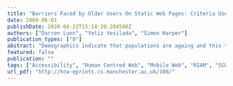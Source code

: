 ```yaml
---
title: "Barriers Faced by Older Users On Static Web Pages: Criteria Used In The Barrier Walkthrough Method"
date: 2009-06-01
publishDate: 2020-04-22T15:14:20.204500Z
authors: ["Darren Lunn", "Yeliz Yesilada", "Simon Harper"]
publication_types: ["0"]
abstract: "Demographics indicate that populations are ageing and this trend is reflected in the number of older people now using the Web. However, while the number of older Web users increases, the opportunity to use the Web to its full potential is hindered through the combinatorial effects of ageing. To assist designers with the creation of accessible Websites, accessibility guidelines have been developed. While these guidelines have provided a basis for accessible design, Web site evaluation methods assume that all accessibility guidelines must be met. This can be challenging as different user groups will have different requirements that can sometimes be in conflict with each other. This is especially the case of older users who often have a number of mild impairments. The Barrier Walkthrough (BW) method addresses this issue by applying guidelines to different user categories. The BW method has so far investigated barriers for user groups such as blind persons; motor impaired users; and mobile phone users. Through an analysis of existing guidelines and literature surrounding the effects of ageing, we present a list of barriers faced by older users of the Web. These barriers can be used in conjunction with the BW method to assess the impact a Web page has on older users and their ability to interact with the content effectively."
featured: false
publication: ""
tags: ["Accessibility", "Human Centred Web", "Mobile Web", "RIAM", "SCWeb2", "Seniors", "Web 2.0", "Web Accessibility"]
url_pdf: "http://hcw-eprints.cs.manchester.ac.uk/108/"
---
```



